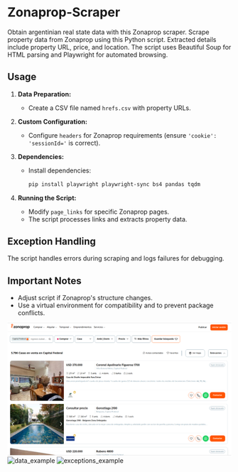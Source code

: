 # Zonaprop-Scraper
Obtain argentinian real state data with this Zonaprop scraper.
Scrape property data from Zonaprop using this Python script. Extracted details include property URL, price, and location. The script uses Beautiful Soup for HTML parsing and Playwright for automated browsing.

## Usage

1. **Data Preparation:**
   - Create a CSV file named `hrefs.csv` with property URLs.

2. **Custom Configuration:**
   - Configure `headers` for Zonaprop requirements (ensure `'cookie': 'sessionId='` is correct).

3. **Dependencies:**
   - Install dependencies:
     ```bash
     pip install playwright playwright-sync bs4 pandas tqdm
     ```

4. **Running the Script:**
   - Modify `page_links` for specific Zonaprop pages.
   - The script processes links and extracts property data.

## Exception Handling

The script handles errors during scraping and logs failures for debugging.

## Important Notes

- Adjust script if Zonaprop's structure changes.
- Use a virtual environment for compatibility and to prevent package conflicts.

![script_example](https://github.com/acbouzas/Zonaprop-Scraper/blob/main/images/zonapropscreenshot.png)
![data_example]()
![exceptions_example]()
